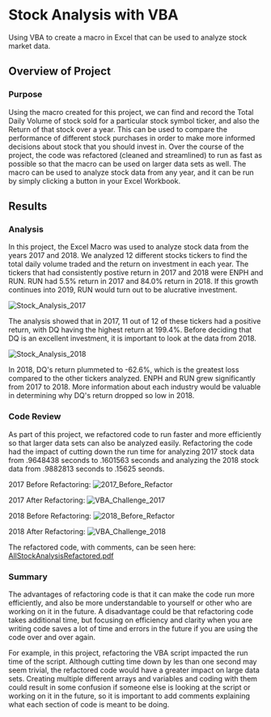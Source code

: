 # Stock Analysis with VBA
Using VBA to create a macro in Excel that can be used to analyze stock market data. 

## Overview of Project

### Purpose
Using the macro created for this project, we can find and record the Total Daily Volume of stock sold for a particular stock symbol ticker, and also the Return of that stock over a year. This can be used to compare the performance of different stock purchases in order to make more informed decisions about stock that you should invest in. Over the course of the project, the code was refactored (cleaned and streamlined) to run as fast as possible so that the macro can be used on larger data sets as well. The macro can be used to analyze stock data from any year, and it can be run by simply clicking a button in your Excel Workbook.

## Results

### Analysis
In this project, the Excel Macro was used to analyze stock data from the years 2017 and 2018. We analyzed 12 different stocks tickers to find the total daily volume traded and the return on investment in each year. The tickers that had consistently postive return in 2017 and 2018 were ENPH and RUN. RUN had 5.5% return in 2017 and 84.0% return in 2018. If this growth continues into 2019, RUN would turn out to be alucrative investment.

![Stock_Analysis_2017](https://user-images.githubusercontent.com/100658772/163608565-40609444-73d3-4944-87ff-6612993a2946.png)

The analysis showed that in 2017, 11 out of 12 of these tickers had a positive return, with DQ having the highest return at 199.4%. Before deciding that DQ is an excellent investment, it is important to look at the data from 2018.

![Stock_Analysis_2018](https://user-images.githubusercontent.com/100658772/163608842-9b9233bb-c201-4c21-8de0-1e651bd1af90.png)

In 2018, DQ's return plummeted to -62.6%, which is the greatest loss compared to the other tickers analyzed. ENPH and RUN grew significantly from 2017 to 2018. More information about each industry would be valuable in determining why DQ's return dropped so low in 2018.

### Code Review
As part of this project, we refactored code to run faster and more efficiently so that larger data sets can also be analyzed easily. Refactoring the code had the impact of cutting down the run time for analyzing 2017 stock data from .9648438 seconds to .1601563 seconds and analyzing the 2018 stock data from .9882813 seconds to .15625 seonds. 

2017 Before Refactoring:
![2017_Before_Refactor](https://user-images.githubusercontent.com/100658772/163621751-6842e8c3-ad93-4768-9320-b067db98c62c.png)

2017 After Refactoring:
![VBA_Challenge_2017](https://user-images.githubusercontent.com/100658772/163621777-5b8c9896-ef76-4723-a986-4ee8c72b45a4.png)

2018 Before Refactoring:
![2018_Before_Refactor](https://user-images.githubusercontent.com/100658772/163621804-a5f9f317-26ea-40a8-bf1f-9aa8040ad983.png)

2018 After Refactoring:
![VBA_Challenge_2018](https://user-images.githubusercontent.com/100658772/163621815-47680d17-c7cc-4d06-87f9-fa9f6a9d78b1.png)

The refactored code, with comments, can be seen here:
[AllStockAnalysisRefactored.pdf](https://github.com/Giusi007/stock-analysis/files/8497786/AllStockAnalysisRefactored.pdf)

### Summary
The advantages of refactoring code is that it can make the code run more efficiently, and also be more understandable to yourself or other who are working on it in the future. A disadvantage could be that refactoring code takes additional time, but focusing on efficiency and clarity when you are writing code saves a lot of time and errors in the future if you are using the code over and over again.

For example, in this project, refactoring the VBA script impacted the run time of the script. Although cutting time down by les than one second may seem trivial, the refactored code would have a greater impact on large data sets. Creating multiple different arrays and variables and coding with them could result in some confusion if someone else is looking at the script or working on it in the future, so it is important to add comments explaining what each section of code is meant to be doing.
